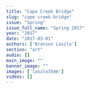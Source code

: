 ```yaml
---
title: "Cape Creek Bridge"
slug: "cape-creek-bridge"
issue: "Spring"
issue_full_name: "Spring 2017"
year: "2017"
date: "2017-03-01"
authors: ['Branson Laszlo']
section: "art"
audio: []
main_image: ""
banner_image: ""
images: ['laszlo35mm']
videos: []
---
```


